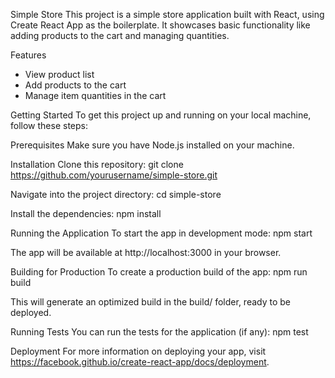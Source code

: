 Simple Store
This project is a simple store application built with React, using Create React App as the boilerplate. It showcases basic functionality like adding products to the cart and managing quantities.

Features
- View product list
- Add products to the cart
- Manage item quantities in the cart


Getting Started
To get this project up and running on your local machine, follow these steps:

Prerequisites
Make sure you have Node.js installed on your machine.

Installation
Clone this repository:
git clone https://github.com/yourusername/simple-store.git

Navigate into the project directory:
cd simple-store

Install the dependencies:
npm install

Running the Application
To start the app in development mode:
npm start

The app will be available at http://localhost:3000 in your browser.

Building for Production
To create a production build of the app:
npm run build

This will generate an optimized build in the build/ folder, ready to be deployed.

Running Tests
You can run the tests for the application (if any):
npm test

Deployment
For more information on deploying your app, visit https://facebook.github.io/create-react-app/docs/deployment.

